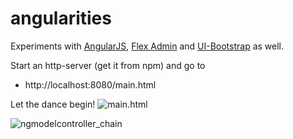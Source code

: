 # angularities
Experiments with [AngularJS](https://angularjs.org/), [Flex Admin](https://wrapbootstrap.com/theme/flex-admin-responsive-admin-template-WB032SCB1) and [UI-Bootstrap](https://angular-ui.github.io/bootstrap/) as well.

Start an http-server (get it from npm) and go to 
- http://localhost:8080/main.html

Let the dance begin!
![main.html](https://cloud.githubusercontent.com/assets/2652413/12366254/501dbc1c-bbda-11e5-8543-6c717d60ed17.jpg)


![ngmodelcontroller_chain](https://cloud.githubusercontent.com/assets/2652413/12366254/501dbc1c-bbda-11e5-8543-6c717d60ed17.jpg)
